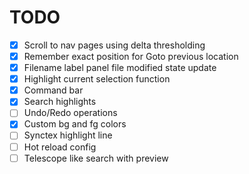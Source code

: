 # TODO
- [X] Scroll to nav pages using delta thresholding
- [X] Remember exact position for Goto previous location
- [X] Filename label panel file modified state update
- [X] Highlight current selection function
- [X] Command bar
- [X] Search highlights
- [ ] Undo/Redo operations
- [X] Custom bg and fg colors
- [ ] Synctex highlight line
- [ ] Hot reload config
- [ ] Telescope like search with preview
